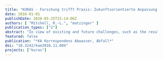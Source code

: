 ```yaml
---
title: "KURAS - Forschung trifft Praxis: Zukunftsorientierte Anpassung des urbanen Regenwasser- und Abwassermanagements"
date: 2016-01-01
publishDate: 2020-05-25T15:14:06Z
authors: [ "Mitchell, R.-L.", "matzinger" ]
publication_types: ["2"]
abstract: "In view of existing and future challenges, such as the results of climate change and the changing manner of water usage, the overriding target of the joint research project KURAS (Concept for urban stormwater management and wastewater systems), sponsored by the German Federal Ministry for Education and Research, was to formulate recommendations for the operation, expansion and adjustment of urban wastewater and stormwater infrastructures to the future. To this end planning methods have been developed in KURAS, in which a consequent evaluation of measures interlink with local requirements and challenges. The basic methods were elaborated within the project for the topics wastewater systems and management of stormwater and applied for Berlin case studies at quarter and catchment area level. For both topic areas it shows that an integrated, scale overlapping planning of measures for stormwater management and wastewater management can achieve an increased level of usage. The methods developed in KURAS are suitable for supporting such a planning. A standard employment necessitates additional solutions of a technical as well as regulatory nature."
featured: false
publication: "*KA Korrespondenz Abwasser, Abfall*"
doi: "10.3242/kae2016.11.004"
projects: ["kuras"]
---
```


